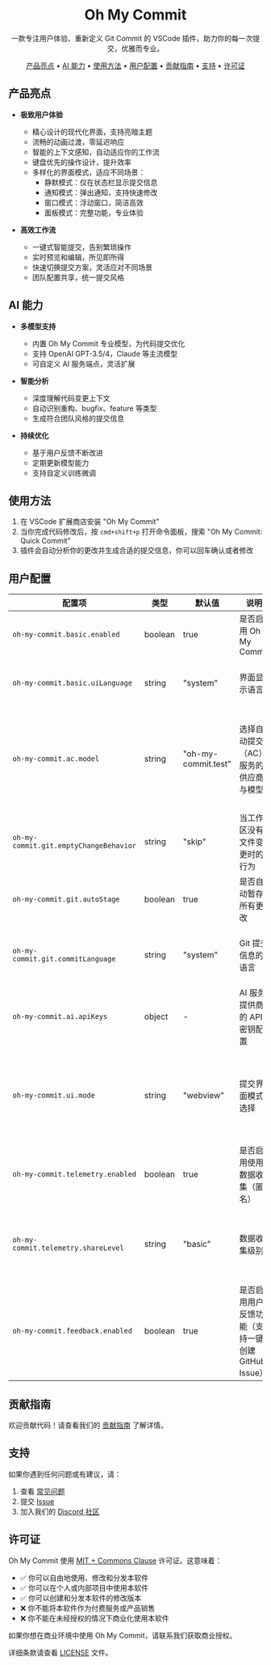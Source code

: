 <div align="center">

# Oh My Commit


一款专注用户体验、重新定义 Git Commit 的 VSCode 插件，助力你的每一次提交，优雅而专业。

<!-- toc -->

[产品亮点](#产品亮点) • [AI 能力](#ai-能力) • [使用方法](#使用方法) • [用户配置](#用户配置) • [贡献指南](#贡献指南) • [支持](#支持) • [许可证](#许可证)

<!-- tocstop -->

</div>

## 产品亮点

- **极致用户体验**

  - 精心设计的现代化界面，支持亮暗主题
  - 流畅的动画过渡，零延迟响应
  - 智能的上下文感知，自动适应你的工作流
  - 键盘优先的操作设计，提升效率
  - 多样化的界面模式，适应不同场景：
    - 静默模式：仅在状态栏显示提交信息
    - 通知模式：弹出通知，支持快速修改
    - 窗口模式：浮动窗口，简洁高效
    - 面板模式：完整功能，专业体验

- **高效工作流**
  - 一键式智能提交，告别繁琐操作
  - 实时预览和编辑，所见即所得
  - 快速切换提交方案，灵活应对不同场景
  - 团队配置共享，统一提交风格

## AI 能力

- **多模型支持**

  - 内置 Oh My Commit 专业模型，为代码提交优化
  - 支持 OpenAI GPT-3.5/4，Claude 等主流模型
  - 可自定义 AI 服务端点，灵活扩展

- **智能分析**

  - 深度理解代码变更上下文
  - 自动识别重构、bugfix、feature 等类型
  - 生成符合团队风格的提交信息

- **持续优化**
  - 基于用户反馈不断改进
  - 定期更新模型能力
  - 支持自定义训练微调

## 使用方法

1. 在 VSCode 扩展商店安装 "Oh My Commit"
2. 当你完成代码修改后，按 `cmd+shift+p` 打开命令面板，搜索 "Oh My Commit: Quick Commit"
3. 插件会自动分析你的更改并生成合适的提交信息，你可以回车确认或者修改

## 用户配置

| 配置项 | 类型 | 默认值 | 说明 | 可选值 |
| --- | --- | --- | --- | --- |
| `oh-my-commit.basic.enabled` | boolean | true | 是否启用 Oh My Commit | `true / false` |
| `oh-my-commit.basic.uiLanguage` | string | "system" | 界面显示语言 | • `system`: 跟随系统语言<br>• `zh_CN`: 中文<br>• `en_US`: English |
| `oh-my-commit.ac.model` | string | "oh-my-commit.test" | 选择自动提交（AC）服务的供应商与模型 | • `oh-my-commit.test`<br>• `oh-my-commit.balanced`<br>• `oh-my-commit.professional`<br>• `cgop.openai.chatgpt-3.5`<br>• `cgop.openai.chatgpt-4` |
| `oh-my-commit.git.emptyChangeBehavior` | string | "skip" | 当工作区没有文件变更时的行为 | • `skip`: 跳过空更改，不执行任何操作<br>• `amend`: 修改最近一次提交（git commit --amend） |
| `oh-my-commit.git.autoStage` | boolean | true | 是否自动暂存所有更改 | `true / false` |
| `oh-my-commit.git.commitLanguage` | string | "system" | Git 提交信息的语言 | • `system`: 跟随系统语言<br>• `zh_CN`: 中文提交信息<br>• `en_US`: English commit messages |
| `oh-my-commit.ai.apiKeys` | object | - | AI 服务提供商的 API 密钥配置 |  |
| `oh-my-commit.ui.mode` | string | "webview" | 提交界面模式选择 | • `quickInput`: Quick & Simple: Single-line input box for fast commits<br>• `webview`: Professional: Full-featured editor with preview and formatting |
| `oh-my-commit.telemetry.enabled` | boolean | true | 是否启用使用数据收集（匿名） | `true / false` |
| `oh-my-commit.telemetry.shareLevel` | string | "basic" | 数据收集级别 | • `minimal`: 仅收集基本错误信息<br>• `basic`: 包含功能使用统计和性能数据<br>• `full`: 额外包含 AI 生成结果的质量反馈 |
| `oh-my-commit.feedback.enabled` | boolean | true | 是否启用用户反馈功能（支持一键创建 GitHub Issue） | `true / false` |

## 贡献指南

欢迎贡献代码！请查看我们的 [贡献指南](CONTRIBUTING.md) 了解详情。

## 支持

如果你遇到任何问题或有建议，请：

1. 查看 [常见问题](FAQ.md)
2. 提交 [Issue](https://github.com/cs-magic-open/oh-my-commit/issues)
3. 加入我们的 [Discord 社区](https://discord.gg/oh-my-commit)

## 许可证

Oh My Commit 使用 [MIT + Commons Clause](./LICENSE) 许可证。这意味着：

- ✅ 你可以自由地使用、修改和分发本软件
- ✅ 你可以在个人或内部项目中使用本软件
- ✅ 你可以创建和分发本软件的修改版本
- ❌ 你不能将本软件作为付费服务或产品销售
- ❌ 你不能在未经授权的情况下商业化使用本软件

如果你想在商业环境中使用 Oh My Commit，请联系我们获取商业授权。

详细条款请查看 [LICENSE](./LICENSE) 文件。
